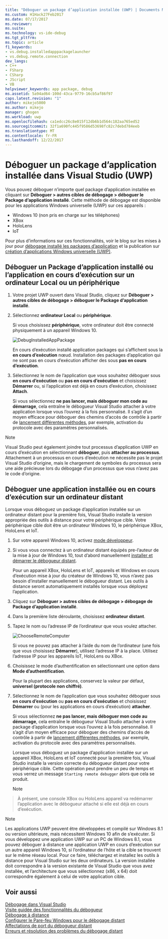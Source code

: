 ```yaml
---
title: "Déboguer un package d’application installée (UWP) | Documents Microsoft"
ms.custom: H1Hack27Feb2017
ms.date: 07/17/2017
ms.reviewer: 
ms.suite: 
ms.technology: vs-ide-debug
ms.tgt_pltfrm: 
ms.topic: article
f1_keywords:
- vs.debug.installedapppackagelauncher
- vs.debug.remote.connection
dev_langs:
- C++
- FSharp
- CSharp
- JScript
- VB
helpviewer_keywords: app package, debug
ms.assetid: 5a94ad64-100d-43ca-9779-16cb5af86f97
caps.latest.revision: "1"
author: mikejo5000
ms.author: mikejo
manager: ghogen
ms.workload: uwp
ms.openlocfilehash: ca1edcc26c8e015f12db6b1d564c182aa765ed52
ms.sourcegitcommit: 32f1a690fc445f9586d53698fc82c7debd784eeb
ms.translationtype: MT
ms.contentlocale: fr-FR
ms.lasthandoff: 12/22/2017
---
```

# <a name="debug-an-installed-app-package-in-visual-studio-uwp"></a>Déboguer un package d’application installée dans Visual Studio (UWP)

Vous pouvez déboguer n’importe quel package d’application installée en cliquant sur **Déboguer > autres cibles de débogage > déboguer le Package d’application installé**. Cette méthode de débogage est disponible pour les applications Windows universelle (UWP) sur ces appareils :

* Windows 10 (non pris en charge sur les téléphones)
* XBox
* HoloLens
* IoT

Pour plus d’informations sur ces fonctionnalités, voir le blog sur les mises à jour pour [débogage installé les packages d’application](https://blogs.msdn.microsoft.com/visualstudioalm/2016/03/30/updates-for-debugging-installed-app-packages-in-visual-studio-2015-update-2/) et la publication sur [création d’applications Windows universelle (UWP)](https://blogs.msdn.microsoft.com/visualstudio/2016/08/02/universal-windows-apps-targeting-windows-10-anniversary-sdk/).

## <a name="debug-an-installed-app-package-or-running-app-on-a-local-machine-or-device"></a>Déboguer un Package d’application installé ou l’application en cours d’exécution sur un ordinateur Local ou un périphérique

1. Votre projet UWP ouvert dans Visual Studio, cliquez sur **Déboguer > autres cibles de débogage > déboguer le Package d’application installé**.

2. Sélectionnez **ordinateur Local** ou **périphérique**.

     Si vous choisissez **périphérique**, votre ordinateur doit être connecté physiquement à un appareil Windows 10.

     ![DebugInstalledAppPackage](../debugger/media/debug-installed-app-pkg.png "DebugInstalledAppPackage")

     En cours d’exécution installé application packages qui s’affichent sous la **en cours d’exécution** nœud. Installation des packages d’application qui ne sont pas en cours d’exécution afficher des sous **pas en cours d’exécution**.

3. Sélectionnez le nom de l’application que vous souhaitez déboguer sous **en cours d’exécution** ou **pas en cours d’exécution** et choisissez **Démarrer** ou, si l’application est déjà en cours d’exécution, choisissez **Attach**.

     Si vous sélectionnez **ne pas lancer, mais déboguer mon code au démarrage**, cela entraîne le débogueur Visual Studio attacher à votre application lorsque vous l’ouvrez à la fois personnalisé. Il s’agit d’un moyen efficace pour déboguer des chemins d’accès de contrôle à partir de [lancement différentes méthodes](/windows/uwp/xbox-apps/automate-launching-uwp-apps), par exemple, activation du protocole avec des paramètres personnalisés.

> [!NOTE]
> Visual Studio peut également joindre tout processus d’application UWP en cours d’exécution en sélectionnant **déboguer**, puis **attacher au processus**. Attachement à un processus en cours d’exécution ne nécessite pas le projet Visual Studio d’origine, mais le chargement de symboles du processus sera une aide précieuse lors du débogage d’un processus que vous n’avez pas le code d’origine.
  
## <a name="remote"></a>Déboguer une application installée ou en cours d’exécution sur un ordinateur distant 

Lorsque vous déboguez un package d’application installée sur un ordinateur distant pour la première fois, Visual Studio installe la version appropriée des outils à distance pour votre périphérique cible. Votre périphérique cible doit être un ordinateur Windows 10, le périphérique XBox, HoloLens et IoT.

1. Sur votre appareil Windows 10, activez [mode développeur](/windows/uwp/get-started/enable-your-device-for-development).

2. Si vous vous connectez à un ordinateur distant équipés pre-l’auteur de la mise à jour de Windows 10, tout d’abord manuellement [installer et démarrer le débogueur distant](../debugger/remote-debugging.md).

     Pour un appareil XBox, HoloLens et IoT, appareils et Windows en cours d’exécution mise à jour du créateur de Windows 10, vous n’avez pas besoin d’installer manuellement le débogueur distant. Les outils à distance seront automatiquement installés lorsque vous déployez l’application.

3. Cliquez sur **Déboguer > autres cibles de débogage > débogage de Package d’application installé**.

4. Dans la première liste déroulante, choisissez **ordinateur distant**.

5. Tapez le nom ou l’adresse IP de l’ordinateur que vous voulez attacher.

     ![ChooseRemoteComputer](../debugger/media/debug-remote-app-pkg.png "ChooseRemoteComputer")

     Si vous ne pouvez pas attacher à l’aide du nom de l’ordinateur (une fois que vous choisissez **Démarrer**), utilisez l’adresse IP à la place. Utilisez l’adresse IP pour les appareils IoT, HoloLens ou XBox.

5. Choisissez le mode d’authentification en sélectionnant une option dans **Mode d’authentification**.

    Pour la plupart des applications, conservez la valeur par défaut, **universel (protocole non chiffré)**.

6. Sélectionnez le nom de l’application que vous souhaitez déboguer sous **en cours d’exécution** ou **pas en cours d’exécution** et choisissez **Démarrer** ou (pour les applications en cours d’exécution) **attacher**.

     Si vous sélectionnez **ne pas lancer, mais déboguer mon code au démarrage**, cela entraîne le débogueur Visual Studio attacher à votre package d’application lorsque vous l’ouvrez à la fois personnalisé. Il s’agit d’un moyen efficace pour déboguer des chemins d’accès de contrôle à partir de [lancement différentes méthodes](/windows/uwp/xbox-apps/automate-launching-uwp-apps), par exemple, activation du protocole avec des paramètres personnalisés.

     Lorsque vous déboguez un package d’application installée sur un appareil XBox, HoloLens et IoT connecté pour la première fois, Visual Studio installe la version correcte du débogueur distant pour votre périphérique cible. Cette opération peut prendre un peu de temps et vous verrez un message ``Starting remote debugger`` alors que cela se produit.

     > [!NOTE]
> À présent, une console XBox ou HoloLens appareil va redémarrer l’application avec le débogueur attaché si elle est déjà en cours d’exécution.

> [!NOTE]
> Les applications UWP peuvent être développées et compilé sur Windows 8.1 ou version ultérieure, mais nécessitent Windows 10 afin de s’exécuter. Si vous développez une application UWP sur un PC de Windows 8.1, vous pouvez déboguer à distance une application UWP en cours d’exécution sur un autre appareil Windows 10, si l’ordinateur de l’hôte et la cible se trouvent sur le même réseau local. Pour ce faire, téléchargez et installez les outils à distance pour Visual Studio sur les deux ordinateurs. La version installée doit correspondre à la version existante de Visual Studio que vous avez installée, et l’architecture que vous sélectionnez (x86, x 64) doit correspondre également à celui de votre application cible.
  
## <a name="see-also"></a>Voir aussi  
 [Débogage dans Visual Studio](../debugger/index.md)  
 [Visite guidée des fonctionnalités du débogueur](../debugger/debugger-feature-tour.md)  
 [Débogage à distance](../debugger/remote-debugging.md)  
 [Configurer le Pare-feu Windows pour le débogage distant](../debugger/configure-the-windows-firewall-for-remote-debugging.md)  
 [Affectations de port du débogueur distant](../debugger/remote-debugger-port-assignments.md)  
 [Erreurs et résolution des problèmes du débogage distant](../debugger/remote-debugging-errors-and-troubleshooting.md)
